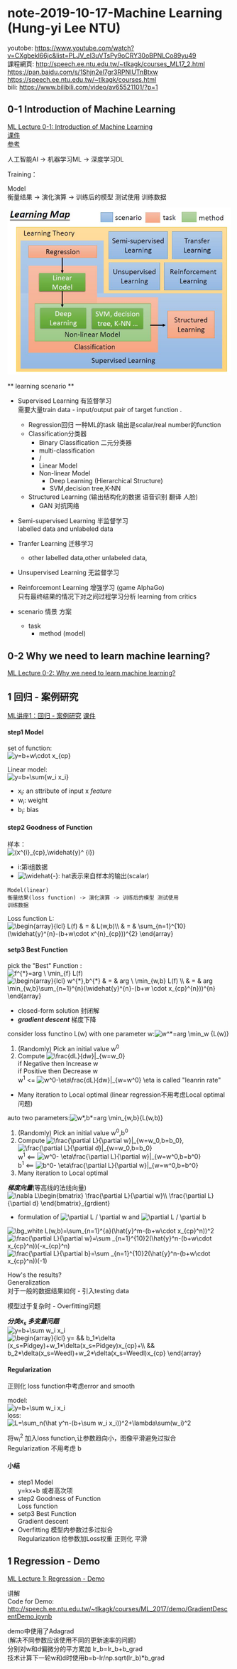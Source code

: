 # note-2019-10-17-Machine Learning (Hung-yi Lee NTU)

youtobe: https://www.youtube.com/watch?v=CXgbekl66jc&list=PLJV_el3uVTsPy9oCRY30oBPNLCo89yu49  
課程網頁: http://speech.ee.ntu.edu.tw/~tlkagk/courses_ML17_2.html  
https://pan.baidu.com/s/1Shjn2el7gr3RPNlUTnBtxw  
https://speech.ee.ntu.edu.tw/~tlkagk/courses.html  
bili: https://www.bilibili.com/video/av65521101/?p=1  

## 0-1 Introduction of Machine Learning
[ML Lecture 0-1: Introduction of Machine Learning](https://youtu.be/CXgbekl66jc)  
[课件](http://speech.ee.ntu.edu.tw/~tlkagk/courses/ML_2017_2/Lecture/introduction.pdf)  
[参考](http://speech.ee.ntu.edu.tw/~tlkagk/courses/ML_2017_2/Lecture/policy.pdf)  

人工智能AI -> 机器学习ML -> 深度学习DL

Training：

Model  
衡量结果 -> 演化演算 -> 训练后的模型 测试使用
训练数据  

![LearningMap](img/LearningMap.jpg)

** learning scenario **

- Supervised Learning 有监督学习  
  需要大量train data - input/output pair of target function
  .
  - Regression回归 一种ML的task 输出是scalar/real number的function
  - Classification分类器 
    - Binary Classification 二元分类器
    - multi-classification
    - /
    - Linear Model
    - Non-linear Model
      - Deep Learning (Hierarchical Structure)
      - SVM,decision tree,K-NN
  - Structured Learning (输出结构化的数据 语音识别 翻译 人脸)
    - GAN 对抗网络
- Semi-supervised Learning 半监督学习  
  labelled data and unlabeled data
- Tranfer Learning 迁移学习
  - other labelled data,other unlabeled data,
- Unsupervised Learning 无监督学习
- Reinforcemont Learning 增强学习 (game AlphaGo)  
  只有最终结果的情况下对之间过程学习分析
  learning from critics

- scenario 情景 方案
  - task
    - method (model)

## 0-2 Why we need to learn machine learning?
[ML Lecture 0-2: Why we need to learn machine learning?](https://youtu.be/On1N8u1z2Ng)

## 1 回归 - 案例研究
[ML讲座1：回归 - 案例研究](https://youtu.be/fegAeph9UaA)
[课件](http://speech.ee.ntu.edu.tw/~tlkagk/courses/ML_2017/Lecture/Regression.pdf)

<!-- https://www.codecogs.com/latex/eqneditor.php -->
<!-- escape('').replace(/\+/g, '&plus;'); -->

#### step1 Model

set of function:  
<img src="https://latex.codecogs.com/gif.latex?\bg_white&space;y=b&plus;w\cdot&space;x_{cp}" title="y=b+w\cdot x_{cp}" />

Linear model:  
<img src="https://latex.codecogs.com/gif.latex?\bg_white&space;y=b&plus;\sum{w_i&space;x_i}" title="y=b+\sum{w_i x_i}" />

- x<sub>i</sub>: an sttribute of input x *feature*
- w<sub>i</sub>: weight
- b<sub>i</sub>: bias

#### step2 Goodness of Function

样本：  
<img src="https://latex.codecogs.com/gif.latex?\bg_white&space;(x^{i}_{cp},\widehat{y}^&space;{i})" title="(x^{i}_{cp},\widehat{y}^ {i})" />

- i:第i组数据
- ![\widehat{-}](https://latex.codecogs.com/gif.latex?\bg_white&space;\widehat{-}): hat表示来自样本的输出(scalar)

```
Model(linear)
衡量结果(loss function) -> 演化演算 -> 训练后的模型 测试使用
训练数据

```

Loss function L:  
<img src="https://latex.codecogs.com/gif.latex?\bg_white&space;\begin{array}{lcl}&space;L(f)&space;&&space;=&space;&&space;L(w,b)\\&space;&&space;=&space;&&space;\sum_{n=1}^{10}(\widehat{y}^{n}-(b&plus;w\cdot&space;x^{n}_{cp}))^{2}&space;\end{array}" title="\begin{array}{lcl} L(f) & = & L(w,b)\\ & = & \sum_{n=1}^{10}(\widehat{y}^{n}-(b+w\cdot x^{n}_{cp}))^{2} \end{array}" />

#### setp3 Best Function

pick the "Best" Function :  
<img src="https://latex.codecogs.com/gif.latex?\bg_white&space;f^{*}=arg&space;\&space;\min_{f}&space;L(f)" title="f^{*}=arg \ \min_{f} L(f)" />  
<img src="https://latex.codecogs.com/gif.latex?\bg_white&space;\begin{array}{lcl}&space;w^{*},b^{*}&space;&&space;=&space;&&space;arg&space;\&space;\min_{w,b}&space;L(f)&space;\\&space;&&space;=&space;&&space;arg&space;\min_{w,b}\sum_{n=1}^{n}(\widehat{y}^{n}-(b&plus;w&space;\cdot&space;x_{cp}^{n}))^{n}&space;\end{array}" title="\begin{array}{lcl} w^{*},b^{*} & = & arg \ \min_{w,b} L(f) \\ & = & arg \min_{w,b}\sum_{n=1}^{n}(\widehat{y}^{n}-(b+w \cdot x_{cp}^{n}))^{n} \end{array}" />

- closed-form solution 封闭解
- ***gradient descent*** 梯度下降

consider loss functino L(w) with one parameter w:<img src="https://latex.codecogs.com/gif.latex?\bg_white&space;w^*=arg&space;\min_w&space;{L(w)}" title="w^*=arg \min_w {L(w)}" />

1. (Randomly) Pick an initial value w<sup>0</sup>
2. Compute <img src="https://latex.codecogs.com/gif.latex?\bg_white&space;\frac{dL}{dw}|_{w=w_0}" title="\frac{dL}{dw}|_{w=w_0}" />  
  if Negative then Increase w  
  if Positive then Decrease w  
  w<sup>1</sup> &lt;= <img src="https://latex.codecogs.com/gif.latex?\bg_white&space;w^0-\eta\frac{dL}{dw}|_{w=w^0}" title="w^0-\eta\frac{dL}{dw}|_{w=w^0}" /> \eta is called "leanrin rate"
- Many iteration to Local optimal (linear regression不用考虑Local optimal问题)

auto two parameters:<img src="https://latex.codecogs.com/gif.latex?\bg_white&space;w*,b*=arg&space;\min_{w,b}{L(w,b)}" title="w*,b*=arg \min_{w,b}{L(w,b)}" />  
1. (Randomly) Pick an initial value w<sup>0</sup>,b<sup>0</sup>
2. Compute <img src="https://latex.codecogs.com/gif.latex?\bg_white&space;\frac{\partial&space;L}{\partial&space;w}|_{w=w_0,b=b_0}" title="\frac{\partial L}{\partial w}|_{w=w_0,b=b_0}" />,<img src="https://latex.codecogs.com/gif.latex?\bg_white&space;\frac{\partial&space;L}{\partial&space;d}|_{w=w_0,b=b_0}" title="\frac{\partial L}{\partial d}|_{w=w_0,b=b_0}" />  
  w<sup>1</sup> &lt;== <img src="https://latex.codecogs.com/gif.latex?\bg_white&space;w^0-&space;\eta\frac{\partial&space;L}{\partial&space;w}|_{w=w^0,b=b^0}" title="w^0- \eta\frac{\partial L}{\partial w}|_{w=w^0,b=b^0}" />  
  b<sup>1</sup> &lt;== <img src="https://latex.codecogs.com/gif.latex?\bg_white&space;b^0-&space;\eta\frac{\partial&space;L}{\partial&space;w}|_{w=w^0,b=b^0}" title="b^0- \eta\frac{\partial L}{\partial w}|_{w=w^0,b=b^0}" />
3. Many iteration to Local optimal

***梯度向量***(等高线的法线向量) <img src="https://latex.codecogs.com/gif.latex?\bg_white&space;\nabla&space;L\begin{bmatrix}&space;\frac{\partial&space;L}{\partial&space;w}\\&space;\frac{\partial&space;L}{\partial&space;d}&space;\end{bmatrix}_{grdient}" title="\nabla L\begin{bmatrix} \frac{\partial L}{\partial w}\\ \frac{\partial L}{\partial d} \end{bmatrix}_{grdient}" />

- formulation of <img src="https://latex.codecogs.com/gif.latex?\bg_white&space;\partial&space;L&space;/&space;\partial&space;w" title="\partial L / \partial w" /> and <img src="https://latex.codecogs.com/gif.latex?\bg_white&space;\partial&space;L&space;/&space;\partial&space;b" title="\partial L / \partial b" />

<img src="https://latex.codecogs.com/gif.image?\dpi{110}&space;\bg_white&space;L(w,b)=\sum_{n=1}^{a}(\hat{y}^m-(b&plus;w\cdot&space;x_{cp}^n))^2" title="\bg_white L(w,b)=\sum_{n=1}^{a}(\hat{y}^m-(b+w\cdot x_{cp}^n))^2" />

<img src="https://latex.codecogs.com/gif.latex?\bg_white&space;\frac{\partial&space;L}{\partial&space;w}=\sum&space;_{n=1}^{10}2(\hat{y}^n-(b&plus;w\cdot&space;x_{cp}^n))(-x_{cp}^n)" title="\frac{\partial L}{\partial w}=\sum _{n=1}^{10}2(\hat{y}^n-(b+w\cdot x_{cp}^n))(-x_{cp}^n)" />

<img src="https://latex.codecogs.com/gif.latex?\bg_white&space;\frac{\partial&space;L}{\partial&space;b}=\sum&space;_{n=1}^{10}2(\hat{y}^n-(b&plus;w\cdot&space;x_{cp}^n))(-1)" title="\frac{\partial L}{\partial b}=\sum _{n=1}^{10}2(\hat{y}^n-(b+w\cdot x_{cp}^n))(-1)" />

How's the results?  
Generalization  
对于一般的数据结果如何  - 引入testing data

模型过于复杂时 - Overfitting问题

***分类x<sub>s</sub> 多变量问题***  
<img src="https://latex.codecogs.com/gif.latex?\bg_white&space;y=b&plus;\sum&space;w_i&space;x_i" title="y=b+\sum w_i x_i" />  
<img src="https://latex.codecogs.com/gif.latex?\bg_white&space;\begin{array}{lcl}&space;y=&space;&&&space;b_1*\delta&space;(x_s=Pidgey)&plus;w_1*\delta(x_s=Pidgey)x_{cp}&plus;\\&space;&&&space;b_2*\delta(x_s=Weedl)&plus;w_2*\delta(x_s=Weedl)x_{cp}&space;\end{array}" title="\begin{array}{lcl} y= && b_1*\delta (x_s=Pidgey)+w_1*\delta(x_s=Pidgey)x_{cp}+\\ && b_2*\delta(x_s=Weedl)+w_2*\delta(x_s=Weedl)x_{cp} \end{array}" />

#### Regularization
正则化
loss function中考虑error and smooth

model:  
<img src="https://latex.codecogs.com/gif.latex?\bg_white&space;y=b&plus;\sum&space;w_i&space;x_i" title="y=b+\sum w_i x_i" />  
loss:  
<img src="https://latex.codecogs.com/gif.latex?\bg_white&space;L=\sum_n(\hat&space;y^n-(b&plus;\sum&space;w_i&space;x_i))^2&plus;\lambda\sum(w_i)^2" title="L=\sum_n(\hat y^n-(b+\sum w_i x_i))^2+\lambda\sum(w_i)^2" />

将w<sub>i</sub><sup>2</sup> 加入loss function,让参数趋向小，图像平滑避免过拟合  
Regularization 不用考虑 b

#### 小结
- step1 Model  
  y=kx+b 或者高次项
- step2 Goodness of Function  
  Loss function 
- setp3 Best Function  
  Gradient descent
- Overfitting 模型内参数过多过拟合  
  Regularization 给参数加Loss权重 正则化 平滑

## 1 Regression - Demo
[ML Lecture 1: Regression - Demo](https://www.youtube.com/watch?v=1UqCjFQiiy0&list=PLJV_el3uVTsPy9oCRY30oBPNLCo89yu49&index=4)

讲解  
Code for Demo: http://speech.ee.ntu.edu.tw/~tlkagk/courses/ML_2017/demo/GradientDescentDemo.ipynb

demo中使用了Adagrad  
(解决不同参数应该使用不同的更新速率的问题)  
分别对w和d偏微分的平方累加 Ir_b=Ir_b+b_grad  
技术计算下一轮w和d时使用b=b-Ir/np.sqrt(Ir_b)*b_grad